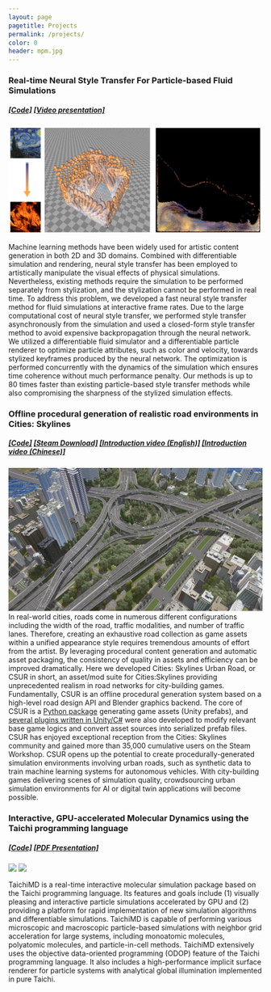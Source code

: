 ```yaml
---
layout: page
pagetitle: Projects
permalink: /projects/
color: 0
header: mpm.jpg
---
```



### Real-time Neural Style Transfer For Particle-based Fluid Simulations
##### [[Code]](https://github.com/victoriacity/nssim) [[Video presentation]](https://www.youtube.com/watch?v=Z4LF9HDzJl8)

![img](https://raw.githubusercontent.com/victoriacity/nssim/master/preview.png)

Machine learning methods have been widely used for artistic content generation in both 2D and 3D domains. Combined with differentiable simulation and rendering, neural style transfer has been employed to artistically manipulate the visual effects of physical simulations. Nevertheless, existing methods require the simulation to be performed separately from stylization, and the stylization cannot be performed in real time. To address this problem, we developed a fast neural style transfer method for fluid simulations at interactive frame rates. Due to the large computational cost of neural style transfer, we performed style transfer asynchronously from the simulation and used a closed-form style transfer method to avoid expensive backpropagation through the neural network. We utilized a differentiable fluid simulator and a differentiable particle renderer to optimize particle attributes, such as color and velocity, towards stylized keyframes produced by the neural network. The optimization is performed concurrently with the dynamics of the simulation which ensures time coherence without much performance penalty. Our methods is up to 80 times faster than existing particle-based style transfer methods while also compromising the sharpness of the stylized simulation effects.

### Offline procedural generation of realistic road environments in Cities: Skylines
##### [[Code]](https://github.com/citiesskylines-csur/CSUR) [[Steam Download]](https://steamcommunity.com/sharedfiles/filedetails/?id=1959216109) [[Introduction video (English)]](https://www.youtube.com/watch?v=xGu3oYIJ4_k) [[Introduction video (Chinese)]](https://www.bilibili.com/video/BV1kf4y1D74J)
![](/images/interchange.jpg)
In real-world cities, roads come in numerous different configurations including the width of the road, traffic modalities, and number of traffic lanes. Therefore, creating an exhaustive road collection as game assets within a unified appearance style requires tremendous amounts of effort from the artist. By leveraging procedural content generation and automatic asset packaging, the consistency of quality in assets and efficiency can be improved dramatically. Here we developed Cities: Skylines Urban Road, or CSUR in short, an asset/mod suite for Cities:Skylines providing unprecedented realism in road networks for city-building games. Fundamentally, CSUR is an offline procedural generation system based on a high-level road design API and Blender graphics backend. The core of CSUR is a [Python package](https://github.com/citiesskylines-csur/CSUR) generating game assets (Unity prefabs), and [several plugins written in Unity/C#](https://github.com/citiesskylines-csur) were also developed to modify relevant base game logics and convert asset sources into serialized prefab files. CSUR has enjoyed exceptional reception from the Cities: Skylines community and gained more than 35,000 cumulative users on the Steam Workshop. CSUR opens up the potential to create procedurally-generated simulation environments involving urban roads, such as synthetic data to train machine learning systems for autonomous vehicles. With city-building games delivering scenes of simulation quality, crowdsourcing urban simulation environments for AI or digital twin applications will become possible.




### Interactive, GPU-accelerated Molecular Dynamics using the Taichi programming language 
##### [[Code]](https://github.com/victoriacity/taichimd) [[PDF Presentation]](/assets/taichimd.pdf)
<img src="https://raw.githubusercontent.com/victoriacity/taichimd/master/propane.gif" width="400">
<img src="https://raw.githubusercontent.com/victoriacity/taichimd/master/mpm99.gif" width="400">

TaichiMD is a real-time interactive molecular simulation package based on the Taichi programming language. Its features and goals include (1) visually pleasing and interactive particle simulations accelerated by GPU and (2)
providing a platform for rapid implementation of new simulation algorithms and differentiable simulations. TaichiMD is capable of performing various microscopic and macroscopic particle-based simulations with neighbor grid acceleration for large systems, including monoatomic molecules, polyatomic molecules, and particle-in-cell methods. TaichiMD extensively uses the objective data-oriented programming (ODOP) feature of the Taichi programming language. It also includes a high-performance implicit surface renderer for particle systems with analytical global illumination implemented in pure Taichi.


